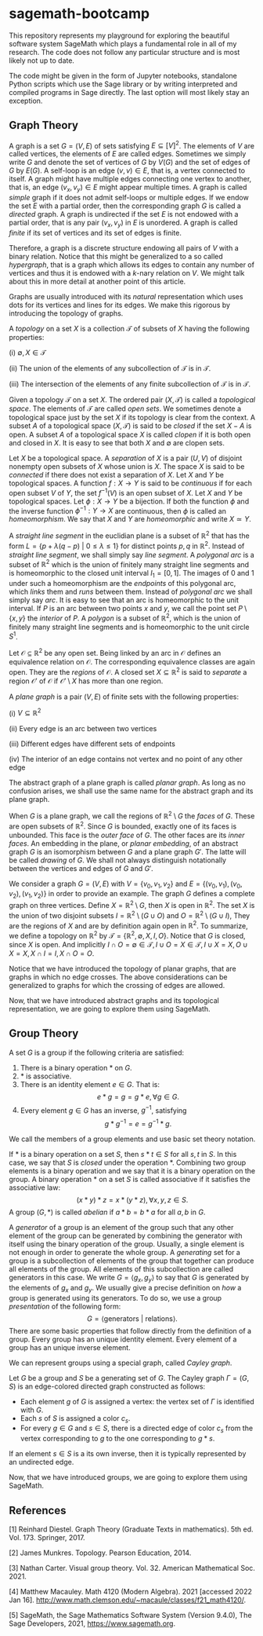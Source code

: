 # sagemath-bootcamp

This repository represents my playground for exploring the beautiful software system SageMath which plays a fundamental role in all of my research. The code does not follow any particular structure and is most likely not up to date.

The code might be given in the form of Jupyter notebooks, standalone Python scripts which use the Sage library or by writing interpreted and compiled programs in Sage directly. The last option will most likely stay an exception.

## Graph Theory

A graph is a set $G=(V, E)$ of sets satisfying $E \subseteq [V]^2$. The elements of $V$ are called vertices, the elements of $E$ are called edges. Sometimes we simply write $G$ and denote the set of vertices of $G$ by $V(G)$ and the set of edges of $G$ by $E(G)$. A self-loop is an edge $(v,v) \in E$, that is, a vertex connected to itself. A graph might have multiple edges connecting one vertex to another, that is, an edge $(v_x, v_y) \in E$ might appear multiple times. A graph is called *simple* graph if it does not admit self-loops or multiple edges. If we endow the set $E$ with a partial order, then the corresponding graph $G$ is called a *directed* graph. A graph is undirected if the set $E$ is not endowed with a partial order, that is any pair $(v_x, v_y)$ in $E$ is unordered. A graph is called *finite* if its set of vertices and its set of edges is finite.

Therefore, a graph is a discrete structure endowing all pairs of $V$ with a binary relation. Notice that this might be generalized to a so called *hypergraph*, that is a graph which allows its edges to contain any number of vertices and thus it is endowed with a $k$-nary relation on $V$. We might talk about this in more detail at another point of this article.

Graphs are usually introduced with its *natural* representation which uses dots for its vertices and lines for its edges. We make this rigorous by introducing the topology of graphs.

A *topology* on a set $X$ is a collection $\mathcal{T}$ of subsets of $X$ having the following properties:

(i) $\emptyset, X \in \mathcal{T}$

(ii) The union of the elements of any subcollection of $\mathcal{T}$ is in $\mathcal{T}$.

(iii) The intersection of the elements of any finite subcollection of $\mathcal{T}$ is in $\mathcal{T}$.

Given a topology $\mathcal{T}$ on a set $X$. The ordered pair $(X, \mathcal{T})$ is called a *topological space*. The elements of $\mathcal{T}$ are called *open sets*. We sometimes denote a topological space just by the set $X$ if its topology is clear from the context. A subset $A$ of a topological space $(X, \mathcal{T})$ is said to be *closed* if the set $X-A$ is open. A subset $A$ of a topological space $X$ is called *clopen* if it is both open and closed in $X$. It is easy to see that both $X$ and $\emptyset$ are clopen sets.

Let $X$ be a topological space. A *separation* of $X$ is a pair $(U, V)$ of disjoint nonempty open subsets of $X$ whose union is $X$. The space $X$ is said to be *connected* if there does not exist a separation of $X$. Let $X$ and $Y$ be topological spaces. A function $f: X \to Y$ is said to be *continuous* if for each open subset $V$ of $Y$, the set $f^{-1}(V)$ is an open subset of $X$. Let $X$ and $Y$ be topological spaces. Let $\phi: X \to Y$ be a bijection. If both the function $\phi$ and the inverse function $\phi^{-1}: Y \to X$ are continuous, then $\phi$ is called an *homeomorphism*. We say that $X$ and $Y$ are *homeomorphic* and write $X \simeq Y$.

A *straight line segment* in the euclidian plane is a subset of $\mathbb{R}^2$ that has the form $L=\{p+\lambda(q-p)\ |\ 0 \leq \lambda \leq 1\}$ for distinct points $p,q$ in $\mathbb{R}^2$. Instead of *straight line segment*, we shall simply say *line segment*. A *polygonal arc* is a subset of $\mathbb{R}^2$ which is the union of finitely many straight line segments and is homeomorphic to the closed unit interval $I_1=[0,1]$. The images of $0$ and $1$ under such a homeomorphism are the *endpoints* of this polygonal arc, which *links* them and *runs* between them. Instead of *polygonal arc* we shall simply say *arc*. It is easy to see that an arc is homeomorphic to the unit interval. If $P$ is an arc between two points $x$ and $y$, we call the point set $P \setminus \{x,y\}$ the *interior* of *P*. A *polygon* is a subset of $\mathbb{R}^2$, which is the union of finitely many straight line segments and is homeomorphic to the unit circle $S^1$.

Let $\mathcal{O} \subseteq \mathbb{R}^2$ be any open set. Being linked by an arc in $\mathcal{O}$ defines an equivalence relation on $\mathcal{O}$. The corresponding equivalence classes are again open. They are the *regions* of $\mathcal{O}$. A closed set $X \subseteq \mathbb{R}^2$ is said to *separate* a region $\mathcal{O}'$ of $\mathcal{O}$ if $\mathcal{O}' \setminus X$ has more than one region. 

A *plane graph* is a pair $(V, E)$ of finite sets with the following properties:

(i) $V \subseteq \mathbb{R}^2$

(ii) Every edge is an arc between two vertices

(iii) Different edges have different sets of endpoints

(iv) The interior of an edge contains not vertex and no point of any other edge

The abstract graph of a plane graph is called *planar graph*. As long as no confusion arises, we shall use the same name for the abstract graph and its plane graph.

When $G$ is a plane graph, we call the regions of $\mathbb{R}^2 \setminus G$ the *faces* of $G$. These are open subsets of $\mathbb{R}^2$. Since $G$ is bounded, exactly one of its faces is unbounded. This face is the *outer face* of $G$. The other faces are its *inner faces*. An embedding in the plane, or *planar embedding*, of an abstract graph $G$ is an isomorphism between $G$ and a plane graph $G'$. The latte will be called *drawing* of $G$. We shall not always distinguish notationally between the vertices and edges of $G$ and $G'$.

We consider a graph $G=(V,E)$ with $V=\{v_0, v_1, v_2\}$ and $E=\{(v_0,v_1),(v_0,v_2), (v_1, v_2)\}$ in order to provide an example. The graph $G$ defines a complete graph on three vertices. Define $X=\mathbb{R}^2 \setminus G$, then $X$ is open in $\mathbb{R}^2$. The set $X$ is the union of two disjoint subsets $I=\mathbb{R}^2 \setminus (G \cup O)$ and $O=\mathbb{R}^2 \setminus (G\cup I)$, They are the regions of $X$ and are by definition again open in $\mathbb{R}^2$. To summarize, we define a topology on $\mathbb{R}^2$ by $\mathcal{T}=\{\mathbb{R}^2, \emptyset, X, I, O\}$. Notice that $G$ is closed, since $X$ is open. And implicitly $I \cap O=\emptyset \in \mathcal{T}, I \cup O =X \in \mathcal{T}, I \cup X=X,O\cup X=X, X \cap I=I, X \cap O =O$.

Notice that we have introduced the topology of planar graphs, that are graphs in which no edge crosses. The above considerations can be generalized to graphs for which the crossing of edges are allowed.

Now, that we have introduced abstract graphs and its topological representation, we are going to explore them using SageMath.

## Group Theory

A set $G$ is a group if the following criteria are satisfied:

1. There is a binary operation $*$ on $G$.
2. $*$ is associative.
3. There is an identity element $e \in G$. That is: $$e*g=g=g*e, \forall g \in G.$$
4. Every element $g \in G$ has an inverse, $g^{-1}$, satisfying $$g*g^{-1}=e=g^{-1}*g.$$

We call the members of a group elements and use basic set theory notation.

If $*$ is a binary operation on a set $S$, then $s*t \in S$ for all $s,t$ in $S$. In this case, we say that $S$ is *closed* under the operation $*$. Combining two group elements is a binary operation and we say that it is a binary operation on the group. A binary operation $*$ on a set $S$ is called associative if it satisfies the associative law: $$(x*y)*z=x*(y*z), \forall x,y,z \in S.$$
A group $(G, *)$ is called *abelian* if $a*b=b*a$ for all $a,b$ in $G$.

A *generator* of a group is an element of the group such that any other element of the group can be generated by combining the generator with itself using the binary operation of the group. Usually, a single element is not enough in order to generate the whole group. A *generating* set for a group is a subcollection of elements of the group that together can produce all elements of the group. All elements of this subcollection are called generators in this case. We write $G=\langle g_x, g_y \rangle$ to say that $G$ is generated by the elements of $g_x$ and $g_y$. We usually give a precise definition on *how* a group is generated using its generators. To do so, we use a group *presentation* of the following form: $$G=\langle \text{generators}\ |\ \text{relations} \rangle.$$ There are some basic properties that follow directly from the definition of a group. Every group has an unique identity element. Every element of a group has an unique inverse element.

We can represent groups using a special graph, called *Cayley graph*.

Let $G$ be a group and $S$ be a generating set of $G$. The Cayley graph $\Gamma=(G,S)$ is an edge-colored directed graph constructed as follows:

* Each element $g$ of $G$ is assigned a vertex: the vertex set of $\Gamma$ is identified with $G$.
* Each $s$ of $S$ is assigned a color $c_s$.
* For every $g \in G$ and $s \in S$, there is a directed edge of color $c_s$ from the vertex corresponding to $g$ to the one corresponding to $g*s$.

If an element $s \in S$ is a its own inverse, then it is typically represented by an undirected edge.

Now, that we have introduced groups, we are going to explore them using SageMath.

## References

[1] Reinhard Diestel. Graph Theory (Graduate Texts in mathematics). 5th ed. Vol. 173.
Springer, 2017.

[2] James Munkres. Topology. Pearson Education, 2014.

[3] Nathan Carter. Visual group theory. Vol. 32. American Mathematical Soc. 2021.

[4] Matthew Macauley. Math 4120 (Modern Algebra). 2021 [accessed 2022 Jan 16]. http://www.math.clemson.edu/~macaule/classes/f21_math4120/.

[5] SageMath, the Sage Mathematics Software System (Version 9.4.0), The Sage Developers, 2021, https://www.sagemath.org.